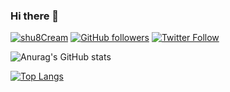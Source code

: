 ### Hi there 👋

<!--
**shu8Cream/shu8Cream** is a ✨ _special_ ✨ repository because its `README.md` (this file) appears on your GitHub profile.

Here are some ideas to get you started:

- 🔭 I’m currently working on ...
- 🌱 I’m currently learning ...
- 👯 I’m looking to collaborate on ...
- 🤔 I’m looking for help with ...
- 💬 Ask me about ...
- 📫 How to reach me: ...
- 😄 Pronouns: ...
- ⚡ Fun fact: ...
-->

[![shu8Cream](https://img.shields.io/endpoint?url=https%3A%2F%2Fatcoder-badges.now.sh%2Fapi%2Fatcoder%2Fjson%2Fshu8Cream)](https://atcoder.jp/users/shu8Cream) [![GitHub followers](https://img.shields.io/github/followers/shu8Cream.svg?style=social&label=Follow&maxAge=2592000)](https://github.com/shu8Cream?tab=followers) [![Twitter Follow](https://img.shields.io/twitter/follow/shu8Cream?style=social)](https://twitter.com/shu8Cream)

![Anurag's GitHub stats](https://github-readme-stats.vercel.app/api?username=shu8Cream&show_icons=true&theme=tokyonight) 

[![Top Langs](https://github-readme-stats.vercel.app/api/top-langs/?username=shu8Cream&theme=dark&layout=compact)](https://github.com/anuraghazra/github-readme-stats) 
